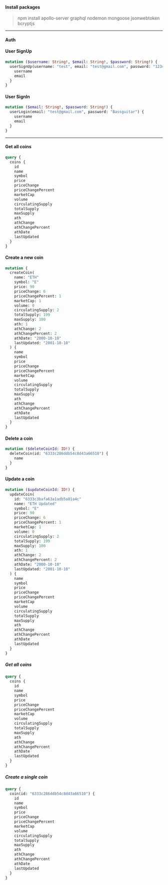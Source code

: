 #### Install packages

> npm install apollo-server graphql nodemon mongoose jsonwebtoken bcryptjs

---

#### Auth

#### User SignUp

```graphql
mutation ($username: String!, $email: String!, $password: String!) {
  userSignUp(username: "test", email: "test@gmail.com", password: "1234") {
    username
    email
  }
}
```

#### User SignIn

```graphql
mutation ($email: String!, $password: String!) {
  userLogin(email: "test@gmail.com", password: "Bassguitar") {
    username
    email
  }
}
```

---

#### Get all coins

```graphql
query {
  coins {
    id
    name
    symbol
    price
    priceChange
    priceChangePercent
    marketCap
    volume
    circulatingSupply
    totalSupply
    maxSupply
    ath
    athChange
    athChangePercent
    athDate
    lastUpdated
  }
}
```

#### Create a new coin

```graphql
mutation {
  createCoin(
    name: "ETH"
    symbol: "E"
    price: 90
    priceChange: 6
    priceChangePercent: 1
    marketCap: 1
    volume: 0
    circulatingSupply: 2
    totalSupply: 199
    maxSupply: 100
    ath: 1
    athChange: 2
    athChangePercent: 2
    athDate: "2000-10-10"
    lastUpdated: "2001-10-10"
  ) {
    name
    symbol
    price
    priceChange
    priceChangePercent
    marketCap
    volume
    circulatingSupply
    totalSupply
    maxSupply
    ath
    athChange
    athChangePercent
    athDate
    lastUpdated
  }
}
```

#### Delete a coin

```graphql
mutation ($deleteCoinId: ID!) {
  deleteCoin(id: "6333c286ddb54c8d43a66510") {
    name
  }
}
```

#### Update a coin

```graphql
mutation ($updateCoinId: ID!) {
  updateCoin(
    id: "6333c3bafa63a1adb5a81a4c"
    name: "ETH Updated"
    symbol: "E"
    price: 90
    priceChange: 6
    priceChangePercent: 1
    marketCap: 1
    volume: 0
    circulatingSupply: 2
    totalSupply: 199
    maxSupply: 100
    ath: 1
    athChange: 2
    athChangePercent: 2
    athDate: "2000-10-10"
    lastUpdated: "2001-10-10"
  ) {
    name
    symbol
    price
    priceChange
    priceChangePercent
    marketCap
    volume
    circulatingSupply
    totalSupply
    maxSupply
    ath
    athChange
    athChangePercent
    athDate
    lastUpdated
  }
}
```

##### Get all coins

```graphql
query {
  coins {
    id
    name
    symbol
    price
    priceChange
    priceChangePercent
    marketCap
    volume
    circulatingSupply
    totalSupply
    maxSupply
    ath
    athChange
    athChangePercent
    athDate
    lastUpdated
  }
}
```

##### Create a single coin

```graphql
query {
  coin(id: "6333c286ddb54c8d43a66510") {
    id
    name
    symbol
    price
    priceChange
    priceChangePercent
    marketCap
    volume
    circulatingSupply
    totalSupply
    maxSupply
    ath
    athChange
    athChangePercent
    athDate
    lastUpdated
  }
}
```

